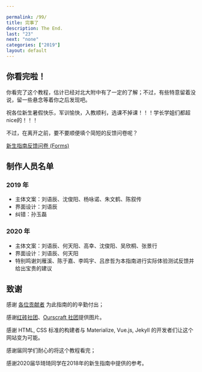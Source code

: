 ```yaml
---

permalink: /99/
title: 完事了
description: The End.
last: "23"
next: "none"
categories: ["2019"]
layout: default
---
```


<script>
    document.addEventListener('DOMContentLoaded', function() {
        var sector_span=document.querySelector("#sector");
        var time=new Date().getFullYear();
        time+=3;
        sector_span.innerHTML=time;

    });
</script>

## 你看完啦！

你看完了这个教程，估计已经对北大附中有了一定的了解；不过，有些特意留着没说，留一些悬念等着你之后发现吧。

祝各位新生暑假快乐，军训愉快，入教顺利，选课不掉课！！！学长学姐们都超nice的！！！

不过，在离开之前，要不要顺便填个简短的反馈问卷呢？

<a target="_blank" href="https://forms.office.com/FormsPro/Pages/ResponsePage.aspx?id=dvGcSe515EmAwVKvzSjStSO8vWcCxT5Ai6EQbNHJpRpUN1ZaRUdSWE5SNTNBUkk0MzUxMkxRVU1BMS4u" class="pill-btn teal white-text">新生指南反馈问卷 (Forms)</a>

<!--
想知道新生填写了什么吗？看这里！
https://forms.office.com/Pages/DesignPage.aspx?fragment=FormId%3DdvGcSe515EmAwVKvzSjStSO8vWcCxT5Ai6EQbNHJpRpUMVdKS0RVSEM0RExQOFozRU9GMElLUVhYMC4u%26Token%3D58a2eb5ed5ee4dfca4ca021c03c65ab1
-->

## 制作人员名单

### 2019 年

- 主体文案：刘语辰、沈俊阳、杨咏诺、朱文鹤、陈叙传
- 界面设计：刘语辰
- 纠错：孙玉磊

### 2020 年

- 主体文案：刘语辰、何天阳、高幸、沈俊阳、吴欣桐、张景行
- 界面设计：刘语辰、何天阳
- 特别鸣谢刘雁溪、陈于嘉、李鸣宇、吕彦哲为本指南进行实际体验测试反馈并给出宝贵的建议

## 致谢

感谢 [各位贡献者](https://github.com/pkuschool/intro/graphs/contributors) 为此指南的的辛勤付出；

感谢[红砖社团](https://hong.zuggr.com/)、[Ourscraft 社团](http://ourscraft.sxl.cn/)提供图片。

感谢 HTML, CSS 标准的构建者与 Materialize, Vue.js, Jekyll 的开发者们让这个网站变为可能。

感谢<span id="sector"></span>届同学们耐心的将这个教程看完；

感谢2020届华琦琦同学在2018年的新生指南中提供的参考。